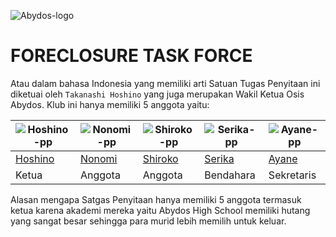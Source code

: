 ![Abydos-logo](https://github.com/unx21/Blue-Archive/assets/84166927/aba08a5f-1cc7-422a-afd5-aedbe17076e8)

#       FORECLOSURE TASK FORCE

   Atau dalam bahasa Indonesia yang memiliki arti Satuan Tugas Penyitaan ini diketuai oleh ```Takanashi Hoshino``` yang juga merupakan Wakil Ketua Osis Abydos. Klub ini hanya memiliki 5 anggota yaitu:

![Hoshino-pp](https://github.com/unx21/Blue-Archive/assets/84166927/2575f4df-66a5-4e87-a346-66832f149882) | ![Nonomi-pp](https://github.com/unx21/Blue-Archive/assets/84166927/26efc38c-f500-432b-a768-45a75a9947df) | ![Shiroko-pp](https://github.com/unx21/Blue-Archive/assets/84166927/b488240f-4197-4ad3-a185-29cf161f9407) | ![Serika-pp](https://github.com/unx21/Blue-Archive/assets/84166927/b9b1f41e-51ff-4b10-a58e-8e807614546a) | ![Ayane-pp](https://github.com/unx21/Blue-Archive/assets/84166927/54b05aae-472d-437c-919c-43cba0207878) |
----|----|----|----|----|
[Hoshino](https://github.com/unx21/Blue-Archive/blob/zx/Characters/Playable/Takanashi%20Hoshino/hoshino.md) | [Nonomi](https://github.com/unx21/Blue-Archive/blob/zx/Characters/Playable/Izayoi%20Nonomi/nonomi.md) | [Shiroko](https://github.com/unx21/Blue-Archive/tree/zx/Characters/Playable/Sunaookami%20Shiroko/shiroko.md) | [Serika](https://github.com/unx21/Blue-Archive/tree/zx/Characters/Playable/Kuromi%20Serika/serika.md) | [Ayane]([https://github.com/unx21/Blue-Archive/tree/zx/Characters/Playable/Okusora%20Ayane/ayane.md]) |
Ketua | Anggota | Anggota | Bendahara | Sekretaris

   Alasan mengapa Satgas Penyitaan hanya memiliki 5 anggota termasuk ketua karena akademi mereka yaitu Abydos High School memiliki hutang yang sangat besar sehingga para murid lebih memilih untuk keluar.
